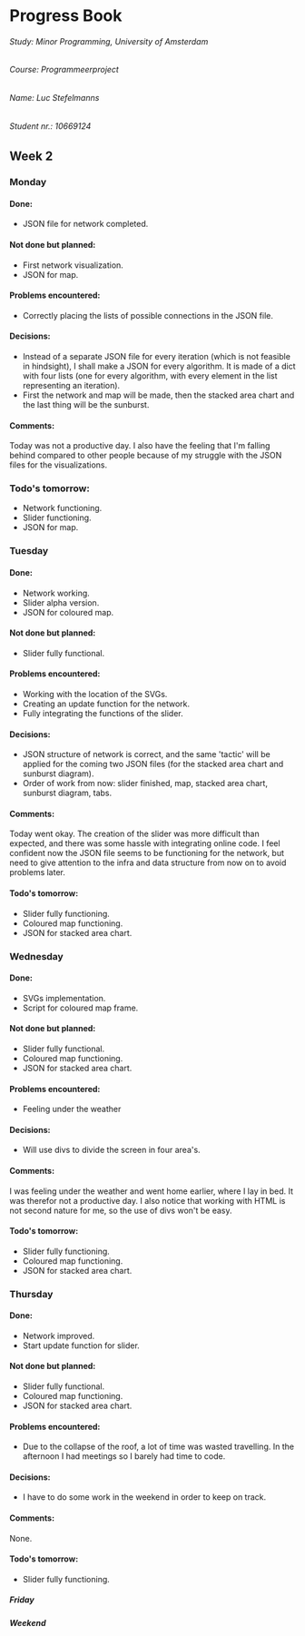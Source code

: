 
# Progress Book

###### Study:       Minor Programming, University of Amsterdam
###### Course:      Programmeerproject
###### Name:        Luc Stefelmanns
###### Student nr.: 10669124



## Week 2


### Monday

#### Done:
* JSON file for network completed.

#### Not done but planned:
* First network visualization.
* JSON for map.

#### Problems encountered:
* Correctly placing the lists of possible connections in the JSON file.

#### Decisions:
* Instead of a separate JSON file for every iteration (which is not feasible in hindsight), I shall make a JSON for every algorithm. It is made of a dict with four lists (one for every algorithm, with every element in the list representing an iteration).
* First the network and map will be made, then the stacked area chart and the last thing will be the sunburst.

#### Comments:
Today was not a productive day. I also have the feeling that I'm falling behind compared to other people because of my struggle with the JSON files for the visualizations.

### Todo's tomorrow:
* Network functioning.
* Slider functioning.
* JSON for map.


### Tuesday

#### Done:
* Network working.
* Slider alpha version.
* JSON for coloured map.

#### Not done but planned:
* Slider fully functional.

#### Problems encountered:
* Working with the location of the SVGs.
* Creating an update function for the network.
* Fully integrating the functions of the slider.

#### Decisions:
* JSON structure of network is correct, and the same 'tactic' will be applied for the coming two JSON files (for the stacked area chart and sunburst diagram).
* Order of work from now: slider finished, map, stacked area chart, sunburst diagram, tabs.

#### Comments:
Today went okay. The creation of the slider was more difficult than expected, and there was some hassle with integrating online code. I feel confident now the JSON file seems to be functioning for the network, but need to give attention to the infra and data structure from now on to avoid problems later.

#### Todo's tomorrow:
* Slider fully functioning.
* Coloured map functioning.
* JSON for stacked area chart.


### Wednesday

#### Done:
* SVGs implementation.
* Script for coloured map frame.

#### Not done but planned:
* Slider fully functional.
* Coloured map functioning.
* JSON for stacked area chart.

#### Problems encountered:
* Feeling under the weather

#### Decisions:
* Will use divs to divide the screen in four area's.

#### Comments:
I was feeling under the weather and went home earlier, where I lay in bed. It was therefor not a productive day. I also notice that working with HTML is not second nature for me, so the use of divs won't be easy.

#### Todo's tomorrow:
* Slider fully functioning.
* Coloured map functioning.
* JSON for stacked area chart.

### Thursday


#### Done:
* Network improved.
* Start update function for slider.

#### Not done but planned:
* Slider fully functional.
* Coloured map functioning.
* JSON for stacked area chart.

#### Problems encountered:
* Due to the collapse of the roof, a lot of time was wasted travelling. In the afternoon I had meetings so I barely had time to code.

#### Decisions:
* I have to do some work in the weekend in order to keep on track.

#### Comments:
None.

#### Todo's tomorrow:
* Slider fully functioning.

##### Friday
##### Weekend
